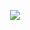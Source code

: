 <p align = "center">
<img src="https://github.com/AlexeyMarkin/AlexeyMarkin/blob/main/assets/compressed-final-result.gif" width:100; height:200/>
</p>

<!-- - 👋 Hi, I’m @AlexeyMarkin -->
<!-- - 👀 I’m interested in ... -->
<!-- - 🌱 I’m currently learning ... -->
<!-- - 💞️ I’m looking to collaborate on ... -->
<!-- - 📫 How to reach me ... -->

<!---
AlexeyMarkin/AlexeyMarkin is a ✨ special ✨ repository because its `README.md` (this file) appears on your GitHub profile.
You can click the Preview link to take a look at your changes.
--->
